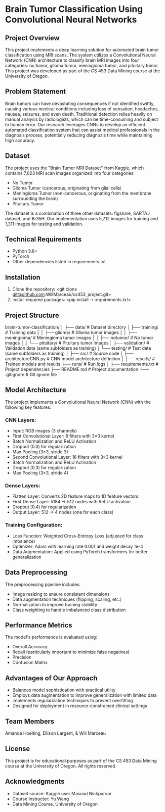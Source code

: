 # Brain Tumor Classification Using Convolutional Neural Networks

## Project Overview
This project implements a deep learning solution for automated brain tumor classification using MRI scans. The system utilizes a Convolutional Neural Network (CNN) architecture to classify brain MRI images into four categories: no tumor, glioma tumor, meningioma tumor, and pituitary tumor. This project was developed as part of the CS 453 Data Mining course at the University of Oregon.

## Problem Statement
Brain tumors can have devastating consequences if not identified swiftly, causing various medical conditions including loss of sensation, headaches, nausea, seizures, and even death. Traditional detection relies heavily on manual analysis by radiologists, which can be time-consuming and subject to human error. Our research leverages CNNs to develop an efficient automated classification system that can assist medical professionals in the diagnosis process, potentially reducing diagnosis time while maintaining high accuracy.

## Dataset
The project uses the "Brain Tumor MRI Dataset" from Kaggle, which contains 7,023 MRI scan images organized into four categories:
- No Tumor
- Glioma Tumor (cancerous, originating from glial cells)
- Meningioma Tumor (non-cancerous, originating from the membrane surrounding the brain)
- Pituitary Tumor

The dataset is a combination of three other datasets: figshare, SARTAJ dataset, and Br35H. Our implementation uses 5,712 images for training and 1,311 images for testing and validation.

## Technical Requirements
- Python 3.8+
- PyTorch
- Other dependencies listed in requirements.txt

## Installation

1. Clone the repository:
  <git clone git@github.com:WillMarceau/cs453_project.git>
2. Install required packages:
  <pip install -r requirements.txt>

## Project Structure
brain-tumor-classification/
│
├── data/                     # Dataset directory
│   ├── training/            # Training data
│   │   ├── glioma/         # Glioma tumor images
│   │   ├── meningioma/     # Meningioma tumor images
│   │   ├── notumor/        # No tumor images
│   │   └── pituitary/      # Pituitary tumor images
│   ├── validation/          # Validation data (same subfolders as training)
│   └── testing/             # Test data (same subfolders as training)
│
├── src/                     # Source code
│   ├── architectureCNN.py  # CNN model architecture definition
│
├── results/                 # Trained models and results
├── runs/                    # Run logs
│
├── requirements.txt         # Project dependencies
├── README.md                # Project documentation
└── .gitignore              # Git ignore file

## Model Architecture
The project implements a Convolutional Neural Network (CNN) with the following key features:

### CNN Layers:
- Input: RGB images (3 channels)
- First Convolutional Layer: 8 filters with 3×3 kernel
- Batch Normalization and ReLU Activation
- Dropout (0.3) for regularization
- Max Pooling (3×3, stride 3)
- Second Convolutional Layer: 16 filters with 3×3 kernel
- Batch Normalization and ReLU Activation
- Dropout (0.3) for regularization
- Max Pooling (3×3, stride 4)

### Dense Layers:
- Flatten Layer: Converts 2D feature maps to 1D feature vectors
- First Dense Layer: 5184 → 512 nodes with ReLU activation
- Dropout (0.4) for regularization
- Output Layer: 512 → 4 nodes (one for each class)

### Training Configuration:
- Loss Function: Weighted Cross-Entropy Loss (adjusted for class imbalance)
- Optimizer: Adam with learning rate 0.001 and weight decay 1e-4
- Data Augmentation: Applied using PyTorch transformers for better generalization

## Data Preprocessing
The preprocessing pipeline includes:
- Image resizing to ensure consistent dimensions
- Data augmentation techniques (flipping, scaling, etc.)
- Normalization to improve training stability
- Class weighting to handle imbalanced class distribution

## Performance Metrics
The model's performance is evaluated using:
- Overall Accuracy
- Recall (particularly important to minimize false negatives)
- Precision
- Confusion Matrix

## Advantages of Our Approach
- Balances model sophistication with practical utility
- Employs data augmentation to improve generalization with limited data
- Implements regularization techniques to prevent overfitting
- Designed for deployment in resource-constrained clinical settings

## Team Members
Amanda Hoelting, Ellison Largent, & Will Marceau

## License
This project is for educational purposes as part of the CS 453 Data Mining course at the University of Oregon. All rights reserved.

## Acknowledgments
- Dataset source: Kaggle user Masoud Nickparvar
- Course Instructor: Yu Wang
- Data Mining Course, University of Oregon
